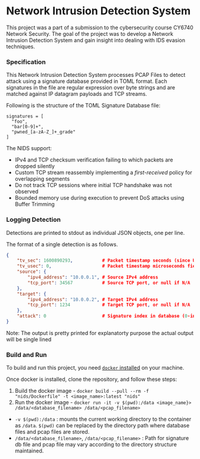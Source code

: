 # Network Intrusion Detection System

This project was a part of a submission to the cybersecurity course CY6740 Network Security. The goal of the project was to develop a Network Intrusion Detection System and gain insight into dealing with IDS evasion techniques.

### Specification

This Network Intrusion Detection System processes PCAP Files to detect attack using a signature database provided in TOML format. Each signatures in the file are regular expression over byte strings and are matched against IP datagram payloads and TCP streams.

Following is the structure of the TOML Signature Database file:
```
signatures = [
  "foo",
  "bar[0-9]+",
  "pwned_[a-zA-Z_]+_grade"
]
```
The NIDS support:

- IPv4 and TCP checksum verification failing to which packets are dropped silently
- Custom TCP stream reassembly implementing a *first-received* policy for overlapping segments
- Do not track TCP sessions where initial TCP handshake was not observed
- Bounded memory use during execution to prevent DoS attacks using Buffer Trimming

### Logging Detection

Detections are printed to stdout as individual JSON objects, one per line. 

The format of a single detection is as follows.
```json
{
    "tv_sec": 1600890293,           # Packet timestamp seconds (since UNIX epoch)
    "tv_usec": 0,                   # Packet timestamp microseconds field
    "source": {
        "ipv4_address": "10.0.0.1", # Source IPv4 address
        "tcp_port": 34567           # Source TCP port, or null if N/A
    },
    "target": {
        "ipv4_address": "10.0.0.2", # Target IPv4 address
        "tcp_port": 1234            # Target TCP port, or null if N/A
    },
    "attack": 0                     # Signature index in database (0-indexed)
}
```
Note: The output is pretty printed for explanatorty purpose the actual output will be single lined

### Build and Run
To build and run this project, you need [`docker` installed](https://docs.docker.com/engine/install/) on your machine.

Once docker is installed, clone the repository, and follow these steps:

1. Build the docker image - `docker build --pull --rm -f "nids/Dockerfile" -t <image_name>:latest "nids"`
2. Run the docker image - `docker run -it -v $(pwd):/data <image_name}> /data/<database_filename> /data/<pcap_filename>`
  - `-v $(pwd):/data` : mounts the current working directory to the container as `/data`. `$(pwd)` can be replaced by the directory path where database files and pcap files are stored.
  - `/data/<database_filename>`, `/data/<pcap_filename>` : Path for signature db file and pcap file may vary according to the directory structure maintained.